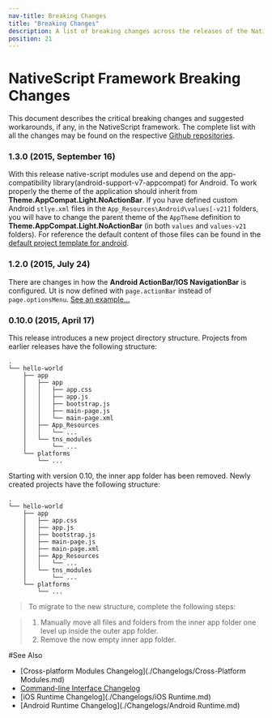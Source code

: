 ```yaml
---
nav-title: Breaking Changes
title: "Breaking Changes"
description: A list of breaking changes across the releases of the NativeScript framework and its tools.
position: 21
---
```


# NativeScript Framework Breaking Changes

This document describes the critical breaking changes and suggested workarounds, if any, in the NativeScript framework. The complete list with all the changes may be found on the respective [Github repositories](#see-also).

### 1.3.0 (2015, September 16)

With this release native-script modules use and depend on the app-compatibility library(android-support-v7-appcompat) for Android. To work properly the theme of the application should inherit from **Theme.AppCompat.Light.NoActionBar**. If you have defined custom Android `stlye.xml` files in the `App_Resources\Android\values[-v21]` folders, you will have to change the parent theme of the `AppTheme` definition to **Theme.AppCompat.Light.NoActionBar** (in both `values` and `values-v21` folders). For reference the default content of those files can be found in the [default project template for android](https://github.com/NativeScript/android-runtime/tree/master/build/project-template-gradle/src/main/res).

### 1.2.0 (2015, July 24)

There are changes in how the **Android ActionBar/IOS NavigationBar** is configured. Ut is now defined with `page.actionBar` instead of `page.optionsMenu`. [See an example...](./ApiReference/ui/action-bar/HOW-TO.md) 

### 0.10.0 (2015, April 17)

This release introduces a new project directory structure. Projects from earlier releases have the following structure:

```
.
└── hello-world
    ├── app
    │   ├── app
    │   │   ├── app.css
    │   │   ├── app.js
    │   │   ├── bootstrap.js
    │   │   ├── main-page.js
    │   │   └── main-page.xml
    │   ├── App_Resources
    │   │   └── ...
    │   └── tns_modules
    │       └── ...
    └── platforms
        └── ...
```
Starting with version 0.10, the inner app folder has been removed. Newly created projects have the following structure:

```
.
└── hello-world
    ├── app
    │   ├── app.css
    │   ├── app.js
    │   ├── bootstrap.js
    │   ├── main-page.js
    │   ├── main-page.xml
    │   ├── App_Resources
    │   │   └── ...
    │   └── tns_modules
    │       └── ...
    └── platforms
        └── ...
```

>To migrate to the new structure, complete the following steps:

>1. Manually move all files and folders from the inner app folder one level up inside the outer app folder.
>2. Remove the now empty inner app folder.

#See Also

* [Cross-platform Modules Changelog](./Changelogs/Cross-Platform Modules.md)
* [Command-line Interface Changelog](./Changelogs/CLI.md)
* [iOS Runtime Changelog](./Changelogs/iOS Runtime.md)
* [Android Runtime Changelog](./Changelogs/Android Runtime.md)
